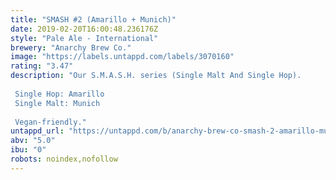 ```yaml
---
title: "SMASH #2 (Amarillo + Munich)"
date: 2019-02-20T16:00:48.236176Z
style: "Pale Ale - International"
brewery: "Anarchy Brew Co."
image: "https://labels.untappd.com/labels/3070160"
rating: "3.47"
description: "Our S.M.A.S.H. series (Single Malt And Single Hop).  Single Hop: Amarillo Single Malt: Munich  Vegan-friendly."
untappd_url: "https://untappd.com/b/anarchy-brew-co-smash-2-amarillo-munich/3070160"
abv: "5.0"
ibu: "0"
robots: noindex,nofollow
---
```

